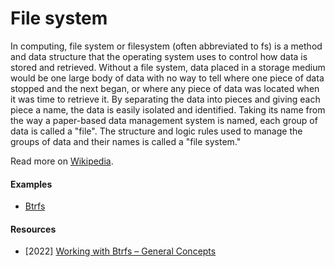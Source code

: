 # File system

In computing, file system or filesystem (often abbreviated to fs) is a method and data structure that the operating system uses to control how data is stored and retrieved. Without a file system, data placed in a storage medium would be one large body of data with no way to tell where one piece of data stopped and the next began, or where any piece of data was located when it was time to retrieve it. By separating the data into pieces and giving each piece a name, the data is easily isolated and identified. Taking its name from the way a paper-based data management system is named, each group of data is called a "file". The structure and logic rules used to manage the groups of data and their names is called a "file system."

Read more on [Wikipedia](https://en.wikipedia.org/wiki/File_system).

#### Examples
- [Btrfs](https://en.wikipedia.org/wiki/Btrfs)

#### Resources
- [2022] [Working with Btrfs – General Concepts](https://fedoramagazine.org/working-with-btrfs-general-concepts)
